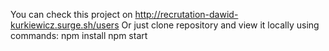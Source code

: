 You can check this project on http://recrutation-dawid-kurkiewicz.surge.sh/users
Or just clone repository and view it locally using commands: 
npm install
npm start
